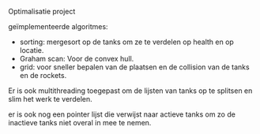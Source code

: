 Optimalisatie project

geïmplementeerde algoritmes:
- sorting: mergesort op de tanks om ze te verdelen op health en op locatie.
- Graham scan: Voor de convex hull.
- grid: voor sneller bepalen van de plaatsen en de collision van de tanks en de rockets.

Er is ook multithreading toegepast om de lijsten van tanks op te splitsen en slim het werk te verdelen.

er is ook nog een pointer lijst die verwijst naar actieve tanks om zo de inactieve tanks niet overal in mee te nemen. 
